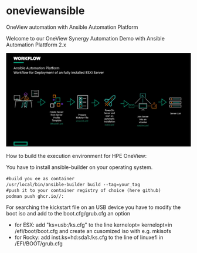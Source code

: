 # oneviewansible
OneView automation with Ansible Automation Platform

Welcome to our OneView Synergy Automation Demo with Ansible Automation Plattform 2.x

<p dir="auto"><a target="_blank" rel="noopener noreferrer" href="/images/AAP-Workflow.jpg"><img src="/images/AAP-Workflow.jpg" alt="Workflow" style="max-width: 100%;"></a></p>

How to build the execution environment for HPE OneView:

You have to install ansible-builder on your operating system.

<div class="snippet-clipboard-content notranslate position-relative overflow-auto" data-snippet-clipboard-copy-content="/usr/local/bin/ansible-builder build --tag=<your tag>"><pre class="notranslate"><code>#build you ee as container
/usr/local/bin/ansible-builder build --tag=your_tag 
#push it to your container registry of choice (here github)
podman push ghcr.io/<github-user>/<container>:<version>
</code></pre></div>




For searching the kickstart file on an USB device you have to modify the boot iso and add to the boot.cfg/grub.cfg an option
 * for ESX: add "ks=usb:/ks.cfg" to the line kernelopt= kernelopt=in <iso>/efi/boot/boot.cfg and create an cusomized iso with e.g. mkisofs
 * for Rocky: add inst.ks=hd:sda1:/ks.cfg  to the line of linuxefi in <iso>/EFI/BOOT/grub.cfg
